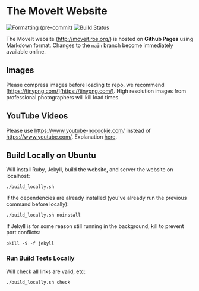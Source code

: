 # The MoveIt Website

[![Formatting (pre-commit)](https://github.com/ros-planning/moveit.ros.org/actions/workflows/format.yaml/badge.svg?branch=main)](https://github.com/ros-planning/moveit.ros.org/actions/workflows/format.yaml?query=branch%3Amain)
[![Build Status](https://github.com/ros-planning/moveit.ros.org/actions/workflows/build.yaml/badge.svg?branch=main)](https://github.com/ros-planning/moveit.ros.org/actions/workflows/build.yaml?query=branch%3Amain)

The MoveIt website (http://moveit.ros.org/) is hosted on **Github Pages** using Markdown format.
Changes to the ``main`` branch become immediately available online.

## Images

Please compress images before loading to repo, we recommend [https://tinypng.com/](https://tinypng.com/). High resolution images from professional photographers will kill load times.

## YouTube Videos

Please use https://www.youtube-nocookie.com/ instead of  https://www.youtube.com/. Explanation [here](https://github.com/ros-planning/moveit.ros.org/issues/232).

## Build Locally on Ubuntu

Will install Ruby, Jekyll, build the website, and server the website on localhost:

    ./build_locally.sh

If the dependencies are already installed (you've already run the previous command before locally):

    ./build_locally.sh noinstall

If Jekyll is for some reason still running in the background, kill to prevent port conflicts:

    pkill -9 -f jekyll

### Run Build Tests Locally

Will check all links are valid, etc:

    ./build_locally.sh check
